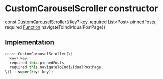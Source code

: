 


# CustomCarouselScroller constructor






const
CustomCarouselScroller(\{[Key](https://api.flutter.dev/flutter/foundation/Key-class.html)? key, required [List](https://api.flutter.dev/flutter/dart-core/List-class.html)&lt;[Post](../../models_post_post_model/Post-class.md)> pinnedPosts, required [Function](https://api.flutter.dev/flutter/dart-core/Function-class.html) navigateToIndividualPostPage\})





## Implementation

```dart
const CustomCarouselScroller(\{
  Key? key,
  required this.pinnedPosts,
  required this.navigateToIndividualPostPage,
\}) : super(key: key);
```







